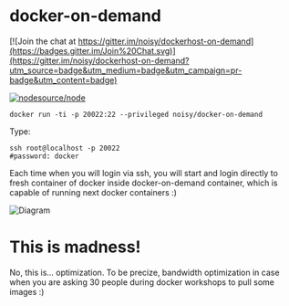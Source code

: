 # docker-on-demand

[![Join the chat at https://gitter.im/noisy/dockerhost-on-demand](https://badges.gitter.im/Join%20Chat.svg)](https://gitter.im/noisy/dockerhost-on-demand?utm_source=badge&utm_medium=badge&utm_campaign=pr-badge&utm_content=badge)

[![nodesource/node](http://dockeri.co/image/noisy/docker-on-demand)](https://registry.hub.docker.com/u/noisy/docker-on-demand/)


    docker run -ti -p 20022:22 --privileged noisy/docker-on-demand

  Type:

    ssh root@localhost -p 20022
    #password: docker

  Each time when you will login via ssh, you will start and login directly to fresh container of docker inside docker-on-demand container, which is capable of running next docker containers :)

![Diagram](http://i.imgur.com/nt3f5ds.png "Diagram")


# This is madness!

No, this is... optimization. To be precize, bandwidth optimization in case when you are asking 30 people during docker workshops to pull some images :)
